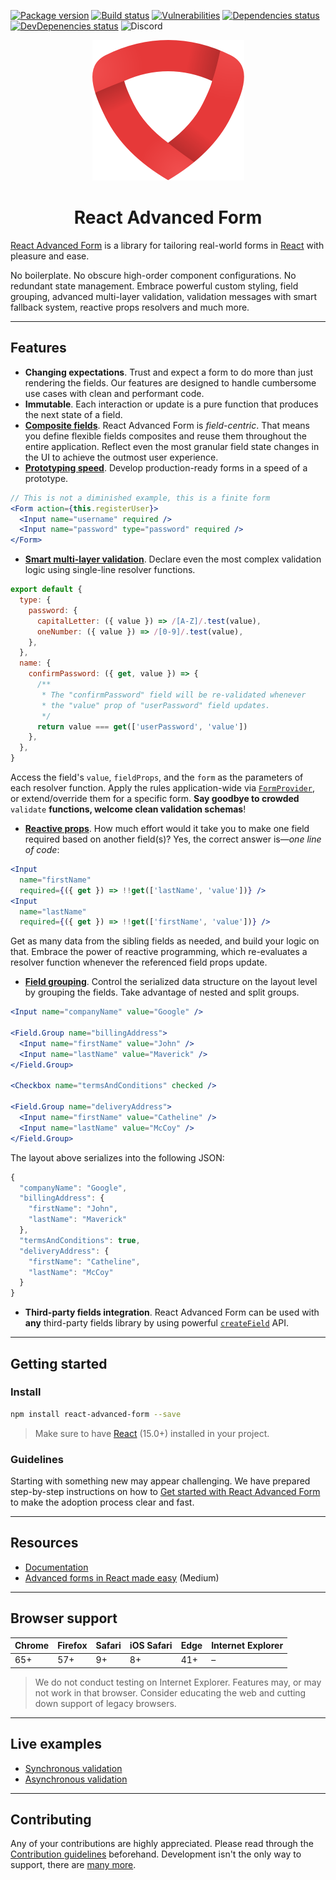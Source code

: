 [![Package version](https://img.shields.io/npm/v/react-advanced-form.svg)](https://www.npmjs.com/package/react-advanced-form) [![Build status](https://img.shields.io/circleci/project/github/kettanaito/react-advanced-form/master.svg)](https://circleci.com/gh/kettanaito/react-advanced-form) [![Vulnerabilities](https://snyk.io/test/github/kettanaito/react-advanced-form/badge.svg)](https://snyk.io/test/github/kettanaito/react-advanced-form) [![Dependencies status](https://img.shields.io/david/kettanaito/react-advanced-form.svg)](https://david-dm.org/kettanaito/react-advanced-form) [![DevDepenencies status](https://img.shields.io/david/dev/kettanaito/react-advanced-form.svg)](https://david-dm.org/kettanaito/react-advanced-form?type=dev) ![Discord](https://img.shields.io/discord/443325109311373313.svg)

<p align="center">
   <img src="./logo.png" alt="React Advanced Form" />
</p>

<h1 align="center">React Advanced Form</h1>

[React Advanced Form](https://github.com/kettanaito/react-advanced-form) is a library for tailoring real-world forms in [React](https://reactjs.org/) with pleasure and ease.

No boilerplate. No obscure high-order component configurations. No redundant state management. Embrace powerful custom styling, field grouping, advanced multi-layer validation, validation messages with smart fallback system, reactive props resolvers and much more.

---

## Features

- **Changing expectations**. Trust and expect a form to do more than just rendering the fields. Our features are designed to handle cumbersome use cases with clean and performant code.
- **Immutable**. Each interaction or update is a pure function that produces the next state of a field.
- [**Composite fields**](https://redd.gitbook.io/react-advanced-form/getting-started/creating-fields). React Advanced Form is _field-centric_. That means you define flexible fields composites and reuse them throughout the entire application. Reflect even the most granular field state changes in the UI to achieve the outmost user experience.
- [**Prototyping speed**](https://redd.gitbook.io/react-advanced-form/getting-started/creating-form). Develop production-ready forms in a speed of a prototype.

```jsx
// This is not a diminished example, this is a finite form
<Form action={this.registerUser}>
  <Input name="username" required />
  <Input name="password" type="password" required />
</Form>
```

- [**Smart multi-layer validation**](https://redd.gitbook.io/react-advanced-form/validation/getting-started). Declare even the most complex validation logic using single-line resolver functions.

```javascript
export default {
  type: {
    password: {
      capitalLetter: ({ value }) => /[A-Z]/.test(value),
      oneNumber: ({ value }) => /[0-9]/.test(value),
    },
  },
  name: {
    confirmPassword: ({ get, value }) => {
      /**
       * The "confirmPassword" field will be re-validated whenever
       * the "value" prop of "userPassword" field updates.
       */
      return value === get(['userPassword', 'value'])
    },
  },
}
```

Access the field's `value`, `fieldProps`, and the `form` as the parameters of each resolver function. Apply the rules application-wide via [`FormProvider`](https://redd.gitbook.io/react-advanced-form/components/form-provider), or extend/override them for a specific form. **Say goodbye to crowded** `validate` **functions, welcome clean validation schemas**!

- [**Reactive props**](https://redd.gitbook.io/react-advanced-form/architecture/reactive-props). How much effort would it take you to make one field required based on another field\(s\)? Yes, the correct answer is—_one line of code_:

```jsx
<Input
  name="firstName"
  required={({ get }) => !!get(['lastName', 'value'])} />
<Input
  name="lastName"
  required={({ get }) => !!get(['firstName', 'value'])} />
```

Get as many data from the sibling fields as needed, and build your logic on that. Embrace the power of reactive programming, which re-evaluates a resolver function whenever the referenced field props update.

- [**Field grouping**](https://redd.gitbook.io/react-advanced-form/components/field-group). Control the serialized data structure on the layout level by grouping the fields. Take advantage of nested and split groups.

```jsx
<Input name="companyName" value="Google" />

<Field.Group name="billingAddress">
  <Input name="firstName" value="John" />
  <Input name="lastName" value="Maverick" />
</Field.Group>

<Checkbox name="termsAndConditions" checked />

<Field.Group name="deliveryAddress">
  <Input name="firstName" value="Catheline" />
  <Input name="lastName" value="McCoy" />
</Field.Group>
```

The layout above serializes into the following JSON:

```javascript
{
  "companyName": "Google",
  "billingAddress": {
    "firstName": "John",
    "lastName": "Maverick"
  },
  "termsAndConditions": true,
  "deliveryAddress": {
    "firstName": "Catheline",
    "lastName": "McCoy"
  }
}
```

- **Third-party fields integration**. React Advanced Form can be used with **any** third-party fields library by using powerful [`createField`](https://redd.gitbook.io/react-advanced-form/hoc/create-field) API.

---

## Getting started

### Install

```bash
npm install react-advanced-form --save
```

> Make sure to have [React](https://github.com/facebook/react) \(15.0+\) installed in your project.

### Guidelines

Starting with something new may appear challenging. We have prepared step-by-step instructions on how to [Get started with React Advanced Form](https://redd.gitbook.io/react-advanced-form/getting-started/installation) to make the adoption process clear and fast.

---

## Resources

- [Documentation](https://redd.gitbook.io/react-advanced-form)
- [Advanced forms in React made easy](https://medium.com/@kettanaito/advanced-forms-in-react-made-easy-92a6e208f017) \(Medium\)

---

## Browser support

| Chrome | Firefox | Safari | iOS Safari | Edge | Internet Explorer |
| ------ | ------- | ------ | ---------- | ---- | ----------------- |
| 65+    | 57+     | 9+     | 8+         | 41+  | –                 |

> We do not conduct testing on Internet Explorer. Features may, or may not work in that browser. Consider educating the web and cutting down support of legacy browsers.

---

## Live examples

- [Synchronous validation](https://codesandbox.io/s/53wlvmp42l?module=%2Fsrc%2FSyncValidation.js)
- [Asynchronous validation](https://codesandbox.io/s/73236qlk06?module=%2Fsrc%2FAsyncValidation.js)

---

## Contributing

Any of your contributions are highly appreciated. Please read through the [Contribution guidelines](https://redd.gitbook.io/react-advanced-form/developers/contributing) beforehand. Development isn't the only way to support, there are [many more](https://redd.gitbook.io/react-advanced-form/developers/contributing#other-contributions).

